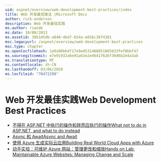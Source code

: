 ```yaml
---
uid: aspnet/overview/web-development-best-practices/index
title: Web 开发最佳做法 |Microsoft Docs
author: rick-anderson
description: Web 开发最佳实践
ms.author: riande
ms.date: 10/08/2013
ms.assetid: 38b145db-a848-4bd7-b54a-e01bc36f4301
msc.legacyurl: /aspnet/overview/web-development-best-practices
msc.type: chapter
ms.openlocfilehash: 1a9a96bbdf17e9e4531488051865633fef8bbf47
ms.sourcegitcommit: e7e91932a6e91a63e2e46417626f39d6b244a3ab
ms.translationtype: MT
ms.contentlocale: zh-CN
ms.lasthandoff: 03/06/2020
ms.locfileid: "78472298"
---
```

# <a name="web-development-best-practices"></a><span data-ttu-id="84546-103">Web 开发最佳实践</span><span class="sxs-lookup"><span data-stu-id="84546-103">Web Development Best Practices</span></span>

- [<span data-ttu-id="84546-104">不得在 ASP.NET 中执行的操作和转而应执行的操作</span><span class="sxs-lookup"><span data-stu-id="84546-104">What not to do in ASP.NET, and what to do instead</span></span>](what-not-to-do-in-aspnet-and-what-to-do-instead.md)
- [<span data-ttu-id="84546-105">Async 和 Await</span><span class="sxs-lookup"><span data-stu-id="84546-105">Async and Await</span></span>](async-and-await.md)
- [<span data-ttu-id="84546-106">使用 Azure 生成实际云应用</span><span class="sxs-lookup"><span data-stu-id="84546-106">Building Real World Cloud Apps with Azure</span></span>](../developing-apps-with-windows-azure/building-real-world-cloud-apps-with-windows-azure/index.md)
- [<span data-ttu-id="84546-107">动手实验：可维护 Azure 网站：管理更改和缩放</span><span class="sxs-lookup"><span data-stu-id="84546-107">Hands on Lab: Maintainable Azure Websites: Managing Change and Scale</span></span>](../developing-apps-with-windows-azure/maintainable-azure-websites-managing-change-and-scale.md)
